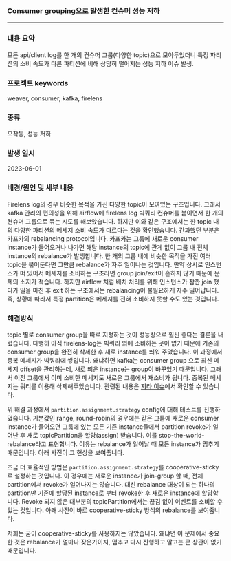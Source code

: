 ### Consumer grouping으로 발생한 컨슈머 성능 저하
---

### 내용 요약
모든 api/client log를 한 개의 컨슈머 그룹(다양한 topic)으로 모아두었더니 특정 파티션의 소비 속도가 다른 파티션에 비해 상당히 떨어지는 성능 저하 이슈 발생.

### 프로젝트 keywords
weaver, consumer, kafka, firelens

### 종류
오작동, 성능 저하

### 발생 일시
2023-06-01

### 배경/원인 및 세부 내용
Firelens log의 경우 비슷한 목적을 가진 다양한 topic이 모여있는 구조입니다. 그래서 kafka 관리의 편의성을 위해 airflow에 firelens log 빅쿼리 컨슈머를 붙이면서 한 개의 컨슈머 그룹으로 묶는 시도를 해보았습니다. 
하지만 이와 같은 구조에서는 한 topic 내의 다양한 파티션의 메세지 소비 속도가 다르다는 것을 확인했습니다. 
간과했던 부분은 카프카의 rebalancing protocol입니다.
카프카는 그룹에 새로운 consumer instance가 들어오거나 나가면 해당 instance의 topic에 관계 없이 그룹 내 전체 instance의 rebalance가 발생합니다. 한 개의 그룹 내에 비슷한 목적을 가진 여러 topic을 묶어둔다면 그만큼 rebalance가 자주 일어나는 것입니다. 
만약 상시로 인스턴스가 떠 있어서 메세지를 소비하는 구조라면 group join/exit이 흔하지 않기 때문에 문제의 소지가 적습니다. 하지만 airflow 처럼 배치 처리를 위해 인스턴스가 잠깐 join 했다가 일을 마친 후 exit 하는 구조에서는 rebalancing이 불필요하게 자주 일어납니다.
즉, 상황에 따라서 특정 partition은 메세지를 전혀 소비하지 못할 수도 있는 것입니다. 


### 해결방식
topic 별로 consumer group을 따로 지정하는 것이 성능상으로 훨씬 좋다는 결론을 내렸습니다. 다행히 아직 firelens-log는 빅쿼리 외에 소비하는 곳이 없기 때문에 기존의 consumer group을 완전히 삭제한 후 새로 instance를 띄워 주었습니다. 
이 과정에서 중복 메세지가 빅쿼리에 쌓입니다. 왜냐하면 kafka는 consumer group 으로 최신 메세지 offset을 관리하는데, 새로 띄운 instance는 group이 바꾸었기 때문입니다. 그래서 이전 그룹에서 이미 소비한 메세지도 새로운 그룹에서 재소비가 됩니다. 중복된 메세지는 쿼리를 이용해 삭제해주었습니다. 
관련된 내용은 [지라 이슈](https://wantedlab.atlassian.net/browse/DATARQ-4586?atlOrigin=eyJpIjoiZTgwN2RlOTIyZDJjNDkzYzliZjRmNTBhYjNhNjVkM2QiLCJwIjoiaiJ9)에서 확인할 수 있습니다.

위 해결 과정에서 `partition.assignment.strategy` config에 대해 테스트를 진행하였습니다. 
기본값인 range, round-robin의 경우에는 같은 그룹에 새로운 consumer instance가 들어오면 그룹에 있는 모든 기존 instance들에서 partition revoke가 일어난 후 새로 topicPartition을 할당(assign) 받습니다.
이를 stop-the-world-rebalance라고 표현합니다. 이유는 rebalance가 일어날 때 모든 instance가 멈추기 때문입니다. 아래 사진이 그 현상을 보여줍니다. 

조금 더 효율적인 방법은 `partition.assignment.strategy`를 cooperative-sticky로 설정하는 것입니다. 이 경우에는 새로운 instance가 join-group 할 때, 전체 partition에서 revoke가 일어나지는 않습니다. 대신 rebalance 대상이 되는 하나의 partition만 기존에 할당된 instance로 부터 revoke한 후 새로운 instance에 할당합니다. Revoke 되지 않은 대부분의 topicPartition에서는 끊김 없이 이벤트를 소비할 수 있는 것입니다. 
아래 사진이 바로 cooperative-sticky 방식의 rebalance를 보여줍니다. 

저희는 굳이 cooperative-sticky를 사용하지는 않았습니다. 왜냐면 이 문제에서 중요한 것은 rebalance가 얼마나 잦은가이지, 멈추고 다시 진행하고 말고는 큰 상관이 없기 때문입니다. 